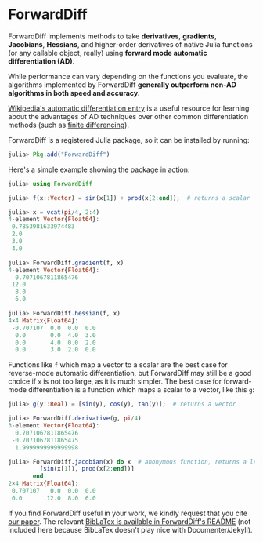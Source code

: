 # ForwardDiff

ForwardDiff implements methods to take **derivatives**, **gradients**, **Jacobians**, **Hessians**, and higher-order derivatives of native Julia functions (or any callable object, really) using **forward mode automatic differentiation (AD)**.

While performance can vary depending on the functions you evaluate, the algorithms implemented by ForwardDiff **generally outperform non-AD algorithms in both speed and accuracy.**

[Wikipedia's automatic differentiation entry](https://en.wikipedia.org/wiki/Automatic_differentiation) is a useful resource for learning about the advantages of AD techniques over other common differentiation methods (such as [finite differencing](https://en.wikipedia.org/wiki/Numerical_differentiation)).

ForwardDiff is a registered Julia package, so it can be installed by running:

```julia
julia> Pkg.add("ForwardDiff")
```

Here's a simple example showing the package in action:

```julia
julia> using ForwardDiff

julia> f(x::Vector) = sin(x[1]) + prod(x[2:end]);  # returns a scalar

julia> x = vcat(pi/4, 2:4)
4-element Vector{Float64}:
 0.7853981633974483
 2.0
 3.0
 4.0

julia> ForwardDiff.gradient(f, x)
4-element Vector{Float64}:
  0.7071067811865476
 12.0
  8.0
  6.0

julia> ForwardDiff.hessian(f, x)
4×4 Matrix{Float64}:
 -0.707107  0.0  0.0  0.0
  0.0       0.0  4.0  3.0
  0.0       4.0  0.0  2.0
  0.0       3.0  2.0  0.0
```

Functions like `f` which map a vector to a scalar are the best case for reverse-mode automatic differentiation,
but ForwardDiff may still be a good choice if `x` is not too large, as it is much simpler.
The best case for forward-mode differentiation is a function which maps a scalar to a vector, like this `g`:

```julia
julia> g(y::Real) = [sin(y), cos(y), tan(y)];  # returns a vector

julia> ForwardDiff.derivative(g, pi/4)
3-element Vector{Float64}:
  0.7071067811865476
 -0.7071067811865475
  1.9999999999999998

julia> ForwardDiff.jacobian(x) do x  # anonymous function, returns a length-2 vector
         [sin(x[1]), prod(x[2:end])]
       end
2×4 Matrix{Float64}:
 0.707107   0.0  0.0  0.0
 0.0       12.0  8.0  6.0
```

If you find ForwardDiff useful in your work, we kindly request that you cite [our paper](https://arxiv.org/abs/1607.07892). The relevant [BibLaTex is available in ForwardDiff's README](https://github.com/JuliaDiff/ForwardDiff.jl#publications) (not included here because BibLaTex doesn't play nice with Documenter/Jekyll).
